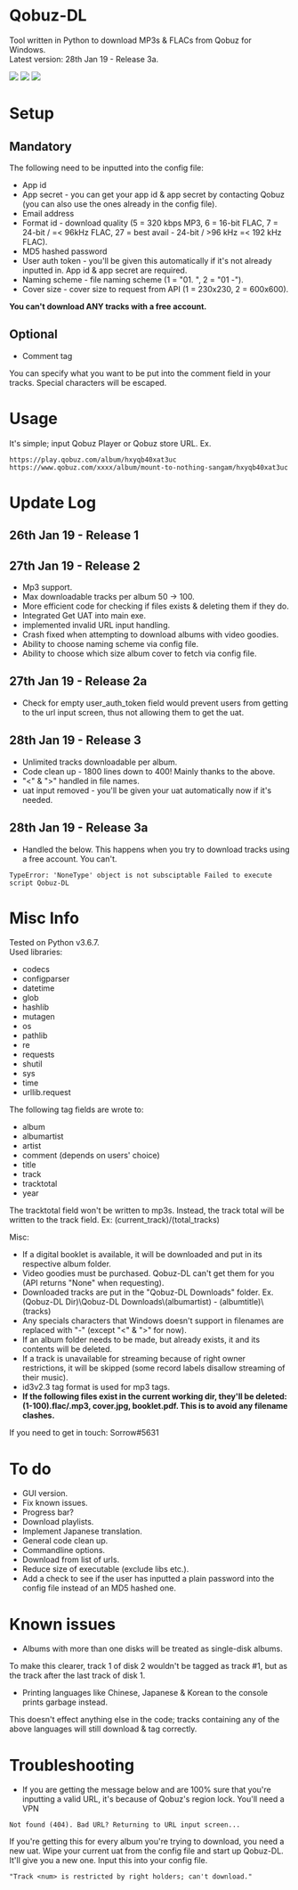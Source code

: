 # Qobuz-DL
Tool written in Python to download MP3s & FLACs from Qobuz for Windows.   
Latest version: 28th Jan 19 - Release 3a.


![](https://thoas.feralhosting.com/sorrow/Qobuz-DL/1.jpg)
![](https://thoas.feralhosting.com/sorrow/Qobuz-DL/2.jpg)
![](https://thoas.feralhosting.com/sorrow/Qobuz-DL/3.jpg)

# Setup
## Mandatory ##
The following need to be inputted into the config file:
- App id
- App secret - you can get your app id & app secret by contacting Qobuz (you can also use the ones already in the config file).
- Email address
- Format id - download quality (5 = 320 kbps MP3, 6 = 16-bit FLAC, 7 = 24-bit / =< 96kHz FLAC, 27 = best avail - 24-bit / >96 kHz =< 192 kHz FLAC).
- MD5 hashed password
- User auth token - you'll be given this automatically if it's not already inputted in. App id & app secret are required.
- Naming scheme - file naming scheme (1 = "01. ", 2 = "01 -").
- Cover size - cover size to request from API (1 = 230x230, 2 = 600x600).

**You can't download ANY tracks with a free account.**
## Optional ##
- Comment tag 

You can specify what you want to be put into the comment field in your tracks. Special characters will be escaped.

# Usage
It's simple; input Qobuz Player or Qobuz store URL. 
Ex. 
```
https://play.qobuz.com/album/hxyqb40xat3uc
https://www.qobuz.com/xxxx/album/mount-to-nothing-sangam/hxyqb40xat3uc
```
# Update Log
## 26th Jan 19 - Release 1 ##
## 27th Jan 19 - Release 2 ##
- Mp3 support.
- Max downloadable tracks per album 50 -> 100.
- More efficient code for checking if files exists & deleting them if they do. 
- Integrated Get UAT into main exe.
- implemented invalid URL input handling.
- Crash fixed when attempting to download albums with video goodies.
- Ability to choose naming scheme via config file.
- Ability to choose which size album cover to fetch via config file.
## 27th Jan 19 - Release 2a ##
- Check for empty user_auth_token field would prevent users from getting to the url input screen, thus not allowing them to get the uat.
## 28th Jan 19 - Release 3 ##
- Unlimited tracks downloadable per album.
- Code clean up - 1800 lines down to 400! Mainly thanks to the above.
- "<" & ">" handled in file names.
- uat input removed - you'll be given your uat automatically now if it's needed.
## 28th Jan 19 - Release 3a ##
- Handled the below. This happens when you try to download tracks using a free account. You can't.
```
TypeError: 'NoneType' object is not subsciptable Failed to execute script Qobuz-DL
```
# Misc Info
Tested on Python v3.6.7.  
Used libraries:
- codecs
- configparser
- datetime
- glob
- hashlib
- mutagen
- os
- pathlib
- re
- requests
- shutil
- sys
- time
- urllib.request

The following tag fields are wrote to:
- album
- albumartist
- artist
- comment (depends on users' choice)
- title
- track
- tracktotal
- year

The tracktotal field won't be written to mp3s. Instead, the track total will be written to the track field. Ex: (current_track)/(total_tracks) 

Misc:
- If a digital booklet is available, it will be downloaded and put in its respective album folder.
- Video goodies must be purchased. Qobuz-DL can't get them for you (API returns "None" when requesting).
- Downloaded tracks are put in the "Qobuz-DL Downloads" folder. Ex. (Qobuz-DL Dir)\\Qobuz-DL Downloads\\(albumartist) - (albumtitle)\\(tracks)
- Any specials characters that Windows doesn't support in filenames are replaced with "-" (except "<" & ">" for now).  
- If an album folder needs to be made, but already exists, it and its contents will be deleted.  
- If a track is unavailable for streaming because of right owner restrictions, it will be skipped (some record labels disallow streaming of their music).
- id3v2.3 tag format is used for mp3 tags.
- **If the following files exist in the current working dir, they'll be deleted: (1-100).flac/.mp3, cover.jpg, booklet.pdf. This is to avoid any filename clashes.**

If you need to get in touch: Sorrow#5631
# To do
- GUI version.
- Fix known issues.
- Progress bar?
- Download playlists.
- Implement Japanese translation.
- General code clean up.
- Commandline options.
- Download from list of urls.
- Reduce size of executable (exclude libs etc.).
- Add a check to see if the user has inputted a plain password into the config file instead of an MD5 hashed one.

# Known issues
- Albums with more than one disks will be treated as single-disk albums.

To make this clearer, track 1 of disk 2 wouldn't be tagged as track #1, but as the track after the last track of disk 1.

- Printing languages like Chinese, Japanese & Korean to the console prints garbage instead.

This doesn't effect anything else in the code; tracks containing any of the above languages will still download & tag correctly.

# Troubleshooting
- If you are getting the message below and are 100% sure that you're inputting a valid URL, it's because of Qobuz's region lock. You'll need a VPN
```
Not found (404). Bad URL? Returning to URL input screen...
```
If you're getting this for every album you're trying to download, you need a new uat. Wipe your current uat from the config file and start up Qobuz-DL. It'll give you a new one. Input this into your config file. 
```
"Track <num> is restricted by right holders; can't download."
```

